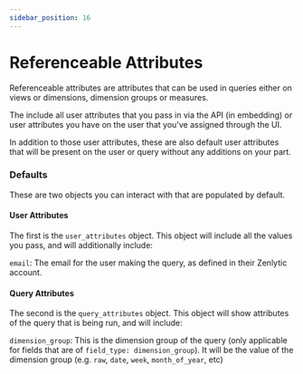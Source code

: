 ```yaml
---
sidebar_position: 16
---
```


# Referenceable Attributes

Referenceable attributes are attributes that can be used in queries either on views or dimensions, dimension groups or measures. 

The include all user attributes that you pass in via the API (in embedding) or user attributes you have on the user that you've assigned through the UI.

In addition to those user attributes, these are also default user attributes that will be present on the user or query without any additions on your part.

### Defaults 

These are two objects you can interact with that are populated by default.

#### User Attributes

The first is the `user_attributes` object. This object will include all the values you pass, and will additionally include:

`email`: The email for the user making the query, as defined in their Zenlytic account.

#### Query Attributes

The second is the `query_attributes` object. This object will show attributes of the query that is being run, and will include:

`dimension_group`: This is the dimension group of the query (only applicable for fields that are of `field_type: dimension_group`). It will be the value of the dimension group (e.g. `raw`, `date`, `week`, `month_of_year`, etc)

